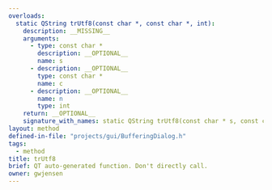 ```yaml
---
overloads:
  static QString trUtf8(const char *, const char *, int):
    description: __MISSING__
    arguments:
      - type: const char *
        description: __OPTIONAL__
        name: s
      - description: __OPTIONAL__
        type: const char *
        name: c
      - description: __OPTIONAL__
        name: n
        type: int
    return: __OPTIONAL__
    signature_with_names: static QString trUtf8(const char * s, const char * c, int n)
layout: method
defined-in-file: "projects/gui/BufferingDialog.h"
tags:
  - method
title: trUtf8
brief: QT auto-generated function. Don't directly call.
owner: gwjensen
---
```

